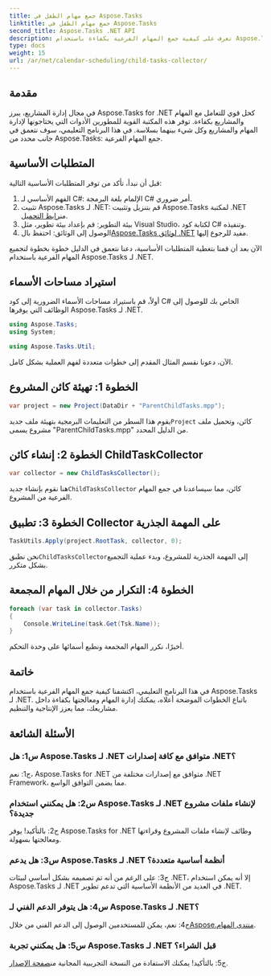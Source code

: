 ```yaml
---
title: جمع مهام الطفل في Aspose.Tasks
linktitle: جمع مهام الطفل في Aspose.Tasks
second_title: Aspose.Tasks .NET API
description: تعرف على كيفية جمع المهام الفرعية بكفاءة باستخدام Aspose.Tasks لـ .NET. تحسين إدارة المشروعات في تطبيقات .NET الخاصة بك.
type: docs
weight: 15
url: /ar/net/calendar-scheduling/child-tasks-collector/
---
```

## مقدمة

في مجال إدارة المشاريع، يبرز Aspose.Tasks for .NET كحل قوي للتعامل مع المهام والمشاريع بكفاءة. توفر هذه المكتبة القوية للمطورين الأدوات التي يحتاجونها لإدارة المهام والمشاريع وكل شيء بينهما بسلاسة. في هذا البرنامج التعليمي، سوف نتعمق في جانب محدد من Aspose.Tasks: جمع المهام الفرعية.

## المتطلبات الأساسية

قبل أن نبدأ، تأكد من توفر المتطلبات الأساسية التالية:

1. الفهم الأساسي لـ C#: الإلمام بلغة البرمجة C# أمر ضروري.
2.  تثبيت Aspose.Tasks لـ .NET: قم بتنزيل وتثبيت Aspose.Tasks لمكتبة .NET من[رابط التحميل](https://releases.aspose.com/tasks/net/).
3. بيئة التطوير: قم بإعداد بيئة تطوير، مثل Visual Studio، لكتابة كود C# وتنفيذه.
4.  الوصول إلى الوثائق: احتفظ بال[Aspose.Tasks لوثائق .NET](https://reference.aspose.com/tasks/net/) مفيد للرجوع إليها.

الآن بعد أن قمنا بتغطية المتطلبات الأساسية، دعنا نتعمق في الدليل خطوة بخطوة لتجميع المهام الفرعية باستخدام Aspose.Tasks لـ .NET.

## استيراد مساحات الأسماء

أولاً، قم باستيراد مساحات الأسماء الضرورية إلى كود C# الخاص بك للوصول إلى الوظائف التي يوفرها Aspose.Tasks لـ .NET.

```csharp
using Aspose.Tasks;
using System;

using Aspose.Tasks.Util;

```

الآن، دعونا نقسم المثال المقدم إلى خطوات متعددة لفهم العملية بشكل كامل.

## الخطوة 1: تهيئة كائن المشروع

```csharp
var project = new Project(DataDir + "ParentChildTasks.mpp");
```

 يقوم هذا السطر من التعليمات البرمجية بتهيئة ملف جديد`Project` كائن، وتحميل ملف مشروع يسمى "ParentChildTasks.mpp" من الدليل المحدد.

## الخطوة 2: إنشاء كائن ChildTaskCollector

```csharp
var collector = new ChildTasksCollector();
```

 هنا نقوم بإنشاء جديد`ChildTasksCollector` كائن، مما سيساعدنا في جمع المهام الفرعية من المشروع.

## الخطوة 3: تطبيق Collector على المهمة الجذرية

```csharp
TaskUtils.Apply(project.RootTask, collector, 0);
```

 نحن نطبق`ChildTasksCollector`إلى المهمة الجذرية للمشروع، وبدء عملية التجميع بشكل متكرر.

## الخطوة 4: التكرار من خلال المهام المجمعة

```csharp
foreach (var task in collector.Tasks)
{
    Console.WriteLine(task.Get(Tsk.Name));
}
```

أخيرًا، نكرر المهام المجمعة ونطبع أسمائها على وحدة التحكم.

## خاتمة

في هذا البرنامج التعليمي، اكتشفنا كيفية جمع المهام الفرعية باستخدام Aspose.Tasks لـ .NET. باتباع الخطوات الموضحة أعلاه، يمكنك إدارة المهام ومعالجتها بكفاءة داخل مشاريعك، مما يعزز الإنتاجية والتنظيم.

## الأسئلة الشائعة

### س1: هل Aspose.Tasks لـ .NET متوافق مع كافة إصدارات .NET؟

ج1: نعم، Aspose.Tasks for .NET متوافق مع إصدارات مختلفة من .NET Framework، مما يضمن التوافق الواسع.

### س2: هل يمكنني استخدام Aspose.Tasks لـ .NET لإنشاء ملفات مشروع جديدة؟

ج2: بالتأكيد! يوفر Aspose.Tasks for .NET وظائف لإنشاء ملفات المشروع وقراءتها ومعالجتها بسهولة.

### س3: هل يدعم Aspose.Tasks لـ .NET أنظمة أساسية متعددة؟

ج3: على الرغم من أنه تم تصميمه بشكل أساسي لبيئات .NET، إلا أنه يمكن استخدام Aspose.Tasks لـ .NET في العديد من الأنظمة الأساسية التي تدعم تطوير .NET.

### س4: هل يتوفر الدعم الفني لـ Aspose.Tasks لـ .NET؟

 ج4: نعم، يمكن للمستخدمين الوصول إلى الدعم الفني من خلال[Aspose.منتدى المهام](https://forum.aspose.com/c/tasks/15).

### س5: هل يمكنني تجربة Aspose.Tasks لـ .NET قبل الشراء؟

 ج5: بالتأكيد! يمكنك الاستفادة من النسخة التجريبية المجانية من[صفحة الإصدار](https://releases.aspose.com/).